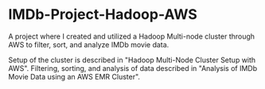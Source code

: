 # IMDb-Project-Hadoop-AWS
A project where I created and utilized a Hadoop Multi-node cluster through AWS to filter, sort, and analyze IMDb movie data.

Setup of the cluster is described in "Hadoop Multi-Node Cluster Setup with AWS". 
Filtering, sorting, and analysis of data described in "Analysis of IMDb Movie Data using an AWS EMR Cluster".
